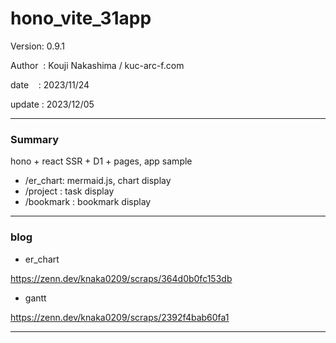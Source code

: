 ﻿# hono_vite_31app

 Version: 0.9.1

 Author  : Kouji Nakashima / kuc-arc-f.com

 date    : 2023/11/24 

 update  : 2023/12/05 

***
### Summary

hono + react SSR + D1 + pages, app sample

* /er_chart: mermaid.js, chart display
* /project : task display
* /bookmark : bookmark display

***
### blog 

* er_chart

https://zenn.dev/knaka0209/scraps/364d0b0fc153db

* gantt

https://zenn.dev/knaka0209/scraps/2392f4bab60fa1

***

